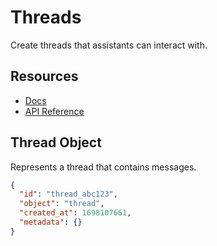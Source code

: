# Threads

Create threads that assistants can interact with.

## Resources

- [Docs](https://platform.openai.com/docs/assistants/overview/step-2-create-a-thread)
- [API Reference](https://platform.openai.com/docs/api-reference/threads)

## Thread Object

Represents a thread that contains messages.

```json
{
  "id": "thread_abc123",
  "object": "thread",
  "created_at": 1698107661,
  "metadata": {}
}
```
